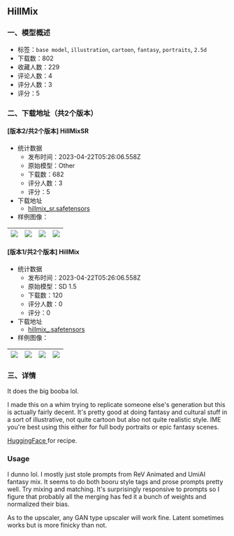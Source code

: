 ## HillMix
### 一、模型概述

- 标签：`base model`, `illustration`, `cartoon`, `fantasy`, `portraits`, `2.5d`
- 下载数：802
- 收藏人数：229
- 评论人数：4
- 评分人数：3
- 评分：5

### 二、下载地址（共2个版本）

#### [版本2/共2个版本] HillMixSR

- 统计数据
  - 发布时间：2023-04-22T05:26:06.558Z
  - 原始模型：Other
  - 下载数：682
  - 评分人数：3
  - 评分：5
- 下载地址
  - [hillmix_sr.safetensors](https://civitai.com/api/download/models/33413)
- 样例图像：

| <img src="https://image.civitai.com/xG1nkqKTMzGDvpLrqFT7WA/3b772cee-89a2-4871-6282-52082ed45c00/width=450/380745.jpeg" /> | <img src="https://image.civitai.com/xG1nkqKTMzGDvpLrqFT7WA/f8c5911e-a58c-4be5-552c-5ba7b41d8200/width=450/380756.jpeg" /> | <img src="https://image.civitai.com/xG1nkqKTMzGDvpLrqFT7WA/d9f6732b-8545-4d38-660c-a372af5d8b00/width=450/380755.jpeg" /> | <img src="https://image.civitai.com/xG1nkqKTMzGDvpLrqFT7WA/db9fa559-79f8-439c-01b2-d1230631ca00/width=450/380754.jpeg" /> |
| ---- | ---- | ---- | ---- |

#### [版本1/共2个版本] HillMix

- 统计数据
  - 发布时间：2023-04-22T05:26:06.558Z
  - 原始模型：SD 1.5
  - 下载数：120
  - 评分人数：0
  - 评分：0
- 下载地址
  - [hillmix_.safetensors](https://civitai.com/api/download/models/52083)
- 样例图像：

| <img src="https://image.civitai.com/xG1nkqKTMzGDvpLrqFT7WA/88d9c8fc-d0bb-40cd-1bab-97e63cd23f00/width=450/561341.jpeg" /> | <img src="https://image.civitai.com/xG1nkqKTMzGDvpLrqFT7WA/d3bf7619-270d-42a8-b202-d5c98498ed00/width=450/561339.jpeg" /> | <img src="https://image.civitai.com/xG1nkqKTMzGDvpLrqFT7WA/d6c24501-259b-4a43-c0c6-6ed42a79ba00/width=450/561338.jpeg" /> | <img src="https://image.civitai.com/xG1nkqKTMzGDvpLrqFT7WA/146123f6-4f3d-4d88-b34f-87c36e522200/width=450/561340.jpeg" /> |
| ---- | ---- | ---- | ---- |


### 三、详情
<p>It does the big booba lol.</p><p>I made this on a whim trying to replicate someone else's generation but this is actually fairly decent. It's pretty good at doing fantasy and cultural stuff in a sort of illustrative, not quite cartoon but also not quite realistic style. IME you're best using this either for full body portraits or epic fantasy scenes.</p><p><a rel="ugc" href="https://huggingface.co/Jemnite/HanktheHillmanMix">HuggingFace </a>for recipe.</p><h3>Usage</h3><p>I dunno lol. I mostly just stole prompts from ReV Animated and UmiAI fantasy mix. It seems to do both booru style tags and prose prompts pretty well. Try mixing and matching. It's surprisingly responsive to prompts so I figure that probably all the merging has fed it a bunch of weights and normalized their bias.</p><p>As to the upscaler, any GAN type upscaler will work fine. Latent sometimes works but is more finicky than not.</p>